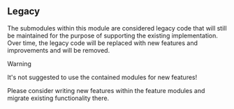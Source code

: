 ## Legacy

The submodules within this module are considered legacy code that will still be maintained for the purpose of supporting the existing implementation. Over time, the legacy code will be replaced with new features and improvements and will be removed.

> [!WARNING]
> It's not suggested to use the contained modules for new features!
>
> Please consider writing new features within the feature modules and migrate existing functionality there.
